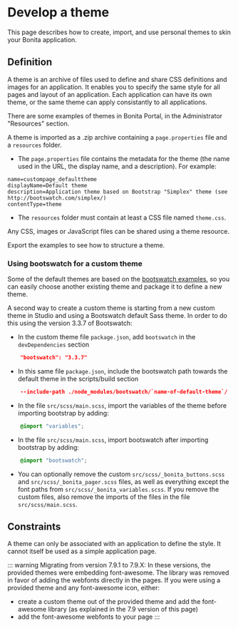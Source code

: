 # Develop a theme

This page describes how to create, import, and use personal themes to skin your Bonita application.

## Definition

A theme is an archive of files used to define and share CSS definitions and images for an application.
It enables you to specify the same style for all pages and layout of an application.
Each application can have its own theme, or the same theme can apply consistantly to all applications.

There are some examples of themes in Bonita Portal, in the Administrator "Resources" section.

A theme is imported as a .zip archive containing a `page.properties` file and a `resources` folder.

* The `page.properties` file contains the metadata for the theme (the name used in the URL, the display name, and a description). For example: 
```properties
name=custompage_defaulttheme
displayName=Default theme
description=Application theme based on Bootstrap "Simplex" theme (see http://bootswatch.com/simplex/)
contentType=theme
```

* The `resources` folder must contain at least a CSS file named `theme.css`.

Any CSS, images or JavaScript files can be shared using a theme resource.

Export the examples to see how to structure a theme.

### Using bootswatch for a custom theme

Some of the default themes are based on the [bootswatch examples](https://bootswatch.com/), so you can easily choose another existing theme and package it to define a new theme.

A second way to create a custom theme is starting from a new custom theme in Studio and using a Bootswatch default Sass theme. In order to do this using the version 3.3.7 of Bootswatch:
* In the custom theme file `package.json`, add `bootswatch` in the `devDependencies` section
```json
    "bootswatch": "3.3.7"
```
* In this same file `package.json`, include the bootswatch path towards the default theme in the scripts/build section   
```json
    --include-path ./node_modules/bootswatch/`name-of-default-theme`/
```
* In the file `src/scss/main.scss`, import the variables of the theme before importing bootstrap by adding: 
```scss
    @import "variables";
```
* In the file `src/scss/main.scss`, import bootswatch after importing bootstrap by adding: 
```scss
    @import "bootswatch";
```
* You can optionally remove the custom `src/scss/_bonita_buttons.scss` and `src/scss/_bonita_pager.scss` files, as well as everything except the font paths from `src/scss/_bonita_variables.scss`. If you remove the custom files, also remove the imports of the files in the file `src/scss/main.scss`.

## Constraints

A theme can only be associated with an application to define the style. It cannot itself be used as a simple application page.

::: warning
Migrating from version 7.9.1 to 7.9.X: In these versions, the provided themes were embedding font-awesome. The library was removed in favor of adding the webfonts directly in the pages. 
If you were using a provided theme and any font-awesome icon, either:
* create a custom theme out of the provided theme and add the font-awesome library (as explained in the 7.9 version of this page)
* add the font-awesome webfonts to your page
:::
